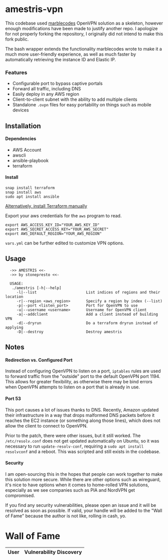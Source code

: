 # amestris-vpn

This codebase used [marblecodes](https://github.com/marblecodes/openvpn-aws-tf-ansible) OpenVPN solution as a skeleton, however enough modifications have been made to justify another repo. I apologize for not properly forking the repository, I originally did not intend to make this fork public.

The bash wrapper extends the functionality marblecodes wrote to make it a much more user-friendly experience, as well as much faster by automatically retrieving the instance ID and Elastic IP.
### Features

- Configurable port to bypass captive portals
- Forward all traffic, including DNS
- Easily deploy in any AWS region
- Client-to-client subnet with the ability to add multiple clients
- Standalone `.ovpn` files for easy portability on things such as mobile devices

## Installation

#### Dependencies

- AWS Account
- awscli
- ansible-playbook
- terraform

#### Install

```
snap install terraform
snap install aws
sudo apt install ansible
```

[Alternatively, install Terraform manually](https://learn.hashicorp.com/terraform/getting-started/install.html)

Export your aws credentials for the `aws` program to read.

```
export AWS_ACCESS_KEY_ID="YOUR_AWS_KEY_ID"
export AWS_SECRET_ACCESS_KEY="YOUR_AWS_SECRET"
export AWS_DEFAULT_REGION="YOUR_AWS_REGION"
```

`vars.yml` can be further edited to customize VPN options.

## Usage

```
  ->> AMESTRIS <<-
  ->> by stonepresto <<-
 
  USAGE:
   ./amestris [-h|--help]
     -l|--list 				        List indices of regions and their location
     -r|--region <aws_region>		Specify a region by index (--list)
     -p|--port <listen_port>		Port for OpenVPN to use
     -u|--username <username>		Username for OpenVPN client
     -a|--addclient			        Add a client instead of building VPN
     -d|--dryrun			        Do a terraform dryrun instead of applying
     -D|--destroy			        Destroy amestris
```

## Notes

#### Redirection vs. Configured Port

Instead of configuring OpenVPN to listen on a port, `iptables` rules are used to forward traffic from the "outside" port to the default OpenVPN port 1194. This allows for greater flexibility, as otherwise there may be bind errors when OpenVPN attempts to listen on a port that is already in use.

#### Port 53

This port causes a lot of issues thanks to DNS. Recently, Amazon updated their infrastructure in a way that drops malformed DNS packets before it reaches the EC2 instance (or something along those lines), which does not allow the client to connect to OpenVPN.

Prior to the patch, there were other issues, but it still worked. The `/etc/resolv.conf` does not get updated automatically on Ubuntu, so it was necessary to run `update-resolv-conf`, requiring a `sudo apt install resolvconf` and a reboot. This was scripted and still exists in the codebase.

#### Security

I am open-sourcing this in the hopes that people can work together to make this solution more secure. While there are other options such as wireguard, it's nice to have options when it comes to home-rolled VPN solutions, especially as we see companies such as PIA and NordVPN get compromised.

If you find any security vulnerabilities, please open an issue and it will be resolved as soon as possible. If valid, your handle will be added to the "Wall of Fame" because the author is not like, rolling in cash, yo.

# Wall of Fame

| User | Vulnerability Discovery |
| ---- | ----------------------- |